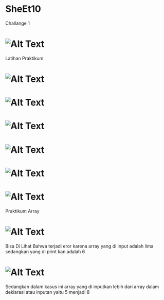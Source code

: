 # SheEt10

Challange 1
# ![Alt Text](https://github.com/Tio304/SheEt10/blob/master/Challange%201.2.PNG)

Latihan Praktikum 
# ![Alt Text](https://github.com/Tio304/SheEt10/blob/master/Lat%2010_1.PNG)
# ![Alt Text](https://github.com/Tio304/SheEt10/blob/master/Sheet10_2.PNG)
# ![Alt Text](https://github.com/Tio304/SheEt10/blob/master/Sheet10_4.PNG)
# ![Alt Text](https://github.com/Tio304/SheEt10/blob/master/Sheet10_6.PNG)
# ![Alt Text](https://github.com/Tio304/SheEt10/blob/master/Sheet10_7.PNG)
# ![Alt Text](https://github.com/Tio304/SheEt10/blob/master/Sheet10_8.PNG)

Praktikum Array
# ![Alt Text](https://github.com/Tio304/SheEt10/blob/master/praktikum%201.PNG)

Bisa Di Lihat Bahwa terjadi eror karena array yang di input adalah lima sedangkan yang di print kan adalah 6

# ![Alt Text](https://github.com/Tio304/SheEt10/blob/master/praktikum%202.PNG)

Sedangkan dalam kasus ini array yang di inputkan lebih dari array dalam deklarasi atau inputan yaitu 5 menjadi 8
